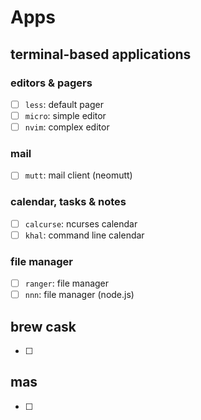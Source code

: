 # Apps

## terminal-based applications

### editors & pagers

* [ ] `less`: default pager
* [ ] `micro`: simple editor
* [ ] `nvim`: complex editor

### mail

* [ ] `mutt`: mail client (neomutt)

### calendar, tasks & notes

* [ ] `calcurse`: ncurses calendar
* [ ] `khal`: command line calendar

### file manager

* [ ] `ranger`: file manager
* [ ] `nnn`: file manager (node.js)

## brew cask

* [ ]

## mas

* [ ] 
